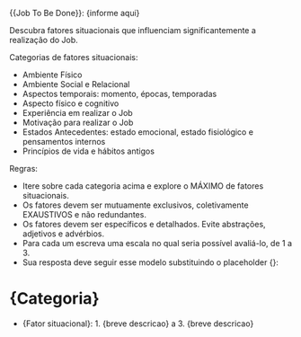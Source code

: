{{Job To Be Done}}: {informe aqui}

Descubra fatores situacionais que influenciam significantemente a realização do Job.

Categorias de fatores situacionais:
- Ambiente Físico
- Ambiente Social e Relacional
- Aspectos temporais: momento, épocas, temporadas
- Aspecto físico e cognitivo
- Experiência em realizar o Job
- Motivação para realizar o Job
- Estados Antecedentes: estado emocional, estado fisiológico e pensamentos internos
- Princípios de vida e hábitos antigos

Regras:
- Itere sobre cada categoria acima e explore o MÁXIMO de fatores situacionais.
- Os fatores devem ser mutuamente exclusivos, coletivamente EXAUSTIVOS e não redundantes.
- Os fatores devem ser específicos e detalhados. Evite abstrações, adjetivos e advérbios.
- Para cada um escreva uma escala no qual seria possível avaliá-lo, de 1 a 3.
- Sua resposta deve seguir esse modelo substituindo o placeholder {}:
# {Categoria}
- {Fator situacional}: 1. {breve descricao} a 3. {breve descricao}
